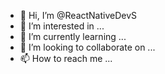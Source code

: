 - 👋 Hi, I’m @ReactNativeDevS
- 👀 I’m interested in ...
- 🌱 I’m currently learning ...
- 💞️ I’m looking to collaborate on ...
- 📫 How to reach me ...

<!---
ReactNativeDevS/ReactNativeDevS is a ✨ special ✨ repository because its `README.md` (this file) appears on your GitHub profile.
You can click the Preview link to take a look at your changes.
--->
